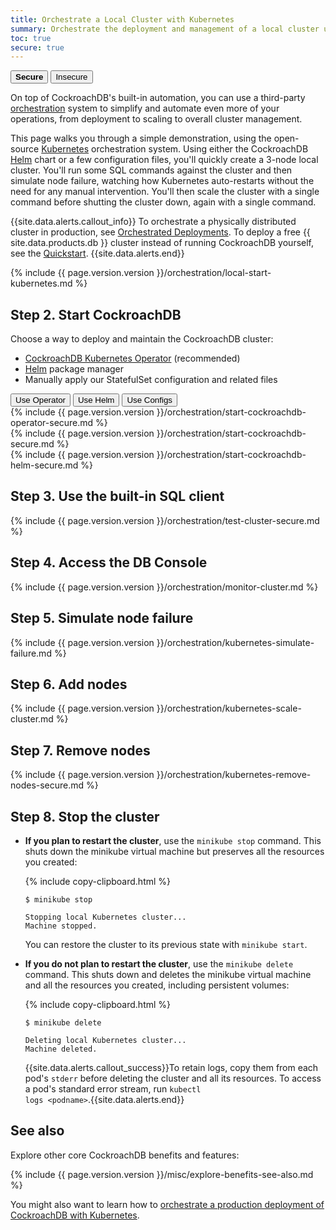 ```yaml
---
title: Orchestrate a Local Cluster with Kubernetes
summary: Orchestrate the deployment and management of a local cluster using Kubernetes.
toc: true
secure: true
---
```


<div class="filters filters-big clearfix">
  <button class="filter-button current"><strong>Secure</strong></button>
  <a href="orchestrate-a-local-cluster-with-kubernetes-insecure.html"><button class="filter-button">Insecure</button></a>
</div>

On top of CockroachDB's built-in automation, you can use a third-party [orchestration](orchestration.html) system to simplify and automate even more of your operations, from deployment to scaling to overall cluster management.

This page walks you through a simple demonstration, using the open-source [Kubernetes](http://kubernetes.io/) orchestration system. Using either the CockroachDB [Helm](https://helm.sh/) chart or a few configuration files, you'll quickly create a 3-node local cluster. You'll run some SQL commands against the cluster and then simulate node failure, watching how Kubernetes auto-restarts without the need for any manual intervention. You'll then scale the cluster with a single command before shutting the cluster down, again with a single command.

{{site.data.alerts.callout_info}}
To orchestrate a physically distributed cluster in production, see [Orchestrated Deployments](orchestration.html). To deploy a free {{ site.data.products.db }} cluster instead of running CockroachDB yourself, see the [Quickstart](../cockroachcloud/quickstart.html).
{{site.data.alerts.end}}

{% include {{ page.version.version }}/orchestration/local-start-kubernetes.md %}

## Step 2. Start CockroachDB

Choose a way to deploy and maintain the CockroachDB cluster:

- [CockroachDB Kubernetes Operator](https://github.com/cockroachdb/cockroach-operator) (recommended)
- [Helm](https://helm.sh/) package manager
- Manually apply our StatefulSet configuration and related files

<div class="filters filters-big clearfix">
    <button class="filter-button" data-scope="operator">Use Operator</button>
    <button class="filter-button" data-scope="helm">Use Helm</button>
    <button class="filter-button" data-scope="manual">Use Configs</button>
</div>

<section class="filter-content" markdown="1" data-scope="operator">
{% include {{ page.version.version }}/orchestration/start-cockroachdb-operator-secure.md %}
</section>

<section class="filter-content" markdown="1" data-scope="manual">
{% include {{ page.version.version }}/orchestration/start-cockroachdb-secure.md %}
</section>

<section class="filter-content" markdown="1" data-scope="helm">
{% include {{ page.version.version }}/orchestration/start-cockroachdb-helm-secure.md %}
</section>

## Step 3. Use the built-in SQL client

{% include {{ page.version.version }}/orchestration/test-cluster-secure.md %}

## Step 4. Access the DB Console

{% include {{ page.version.version }}/orchestration/monitor-cluster.md %}

## Step 5. Simulate node failure

{% include {{ page.version.version }}/orchestration/kubernetes-simulate-failure.md %}

## Step 6. Add nodes

{% include {{ page.version.version }}/orchestration/kubernetes-scale-cluster.md %}

## Step 7. Remove nodes

{% include {{ page.version.version }}/orchestration/kubernetes-remove-nodes-secure.md %}

## Step 8. Stop the cluster

- **If you plan to restart the cluster**, use the `minikube stop` command. This shuts down the minikube virtual machine but preserves all the resources you created:

    {% include copy-clipboard.html %}
    ~~~ shell
    $ minikube stop
    ~~~

    ~~~
    Stopping local Kubernetes cluster...
    Machine stopped.
    ~~~

    You can restore the cluster to its previous state with `minikube start`.

- **If you do not plan to restart the cluster**, use the `minikube delete` command. This shuts down and deletes the minikube virtual machine and all the resources you created, including persistent volumes:

    {% include copy-clipboard.html %}
    ~~~ shell
    $ minikube delete
    ~~~

    ~~~
    Deleting local Kubernetes cluster...
    Machine deleted.
    ~~~

    {{site.data.alerts.callout_success}}To retain logs, copy them from each pod's <code>stderr</code> before deleting the cluster and all its resources. To access a pod's standard error stream, run <code>kubectl logs &lt;podname&gt;</code>.{{site.data.alerts.end}}

## See also

Explore other core CockroachDB benefits and features:

{% include {{ page.version.version }}/misc/explore-benefits-see-also.md %}

You might also want to learn how to [orchestrate a production deployment of CockroachDB with Kubernetes](orchestrate-cockroachdb-with-kubernetes.html).
